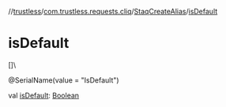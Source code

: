 //[trustless](../../../index.md)/[com.trustless.requests.cliq](../index.md)/[StaqCreateAlias](index.md)/[isDefault](is-default.md)

# isDefault

[]\

@SerialName(value = &quot;IsDefault&quot;)

val [isDefault](is-default.md): [Boolean](https://kotlinlang.org/api/latest/jvm/stdlib/kotlin/-boolean/index.html)
